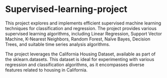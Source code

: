 # Supervised-learning-project
This project explores and implements efficient supervised machine learning techniques for classification and regression. The project provides various supervised learning algorithms, including Linear Regression, Support Vector Machine, K-Nearest Neighbors, Random Forest, Naïve Bayes, Decision Trees, and suitable time series analysis algorithms.

The project leverages the California Housing Dataset, available as part of the sklearn.datasets. This dataset is ideal for experimenting with various regression and classification algorithms, as it encompasses diverse features related to housing in California.
